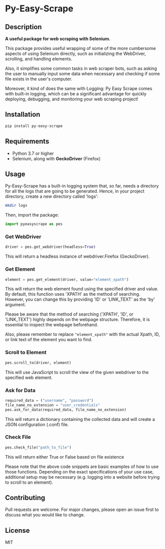 # Py-Easy-Scrape

## Description

__A useful package for web scraping with Selenium.__

This package provides useful wrapping of some of the more cumbersome aspects of using Selenium directly, such as initializing the WebDriver, scrolling, and handling elements.

Also, it simplifies some common tasks in web scraper bots, such as  asking the user to manually input some data when necessary and checking if some file exists in the user's computer.

Moreover, it kind of does the same with Logging: Py Easy Scrape comes with built-in logging, which can be a significant advantage for quickly deploying, debugging, and monitoring your web scraping project!

## Installation

```bash
pip install py-easy-scrape
```

## Requirements

- Python 3.7 or higher
- Selenium, along with __GeckoDriver__ (Firefox)

## Usage

Py-Easy-Scrape has a built-in logging system that, so far, needs a directory for all the logs that are going to be generated. Hence, in your project directory, create a new directory called 'logs':
```bash
mkdir logs
```

Then, import the package:
```python
import pyeasyscrape as pes
```

### Get WebDriver

```python
driver = pes.get_webdriver(headless=True)
```
This will return a headless instance of webdriver.Firefox (GeckoDriver).

### Get Element

```python
element = pes.get_element(driver, value="element_xpath")
```

This will return the web element found using the specified driver and value. By default, this function uses 'XPATH' as the method of searching. However, you can change this by providing 'ID' or 'LINK_TEXT' as the 'by' argument.

Please be aware that the method of searching ('XPATH', 'ID', or 'LINK_TEXT') highly depends on the webpage structure. Therefore, it is essential to inspect the webpage beforehand.

Also, please remember to replace `"element_xpath"` with the actual Xpath, ID, or link text of the element you want to find.


### Scroll to Element

```python
pes.scroll_to(driver, element)
```

This will use JavaScript to scroll the view of the given webdriver to the specified web element.

### Ask for Data

```python
required_data = ("username", "password")
file_name_no_extension = "user_credentials"
pes.ask_for_data(required_data, file_name_no_extension)
```

This will return a dictionary containing the collected data and will create a JSON configuration (.conf) file.

### Check File

```python
pes.check_file("path_to_file")
```

This will return either True or False based on file existence

Please note that the above code snippets are basic examples of how to use those functions. Depending on the exact specifications of your use case, additional setup may be necessary (e.g. logging into a website before trying to scroll to an element).

## Contributing

Pull requests are welcome. For major changes, please open an issue first to discuss what you would like to change.

## License

MIT

